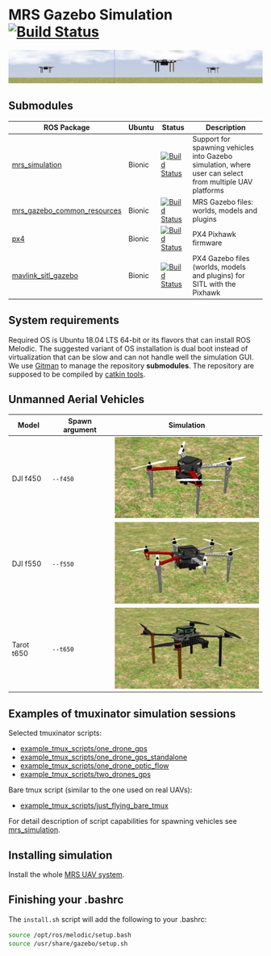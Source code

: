 # MRS Gazebo Simulation [![Build Status](https://travis-ci.com/ctu-mrs/simulation.svg?branch=master)](https://travis-ci.com/ctu-mrs/simulation)

![](.fig/thumbnail.jpg)

## Submodules
| ROS Package                                                                           | Ubuntu | Status                                                                                                                                                    | Description                                                                                             |
|---------------------------------------------------------------------------------------|--------|-----------------------------------------------------------------------------------------------------------------------------------------------------------|---------------------------------------------------------------------------------------------------------|
| [mrs_simulation](https://github.com/ctu-mrs/mrs_simulation)                           | Bionic | [![Build Status](https://travis-ci.com/ctu-mrs/mrs_simulation.svg?branch=master)](https://travis-ci.com/ctu-mrs/mrs_simulation)                           | Support for spawning vehicles into Gazebo simulation, where user can select from multiple UAV platforms |
| [mrs_gazebo_common_resources](https://github.com/ctu-mrs/mrs_gazebo_common_resources) | Bionic | [![Build Status](https://travis-ci.com/ctu-mrs/mrs_gazebo_common_resources.svg?branch=master)](https://travis-ci.com/ctu-mrs/mrs_gazebo_common_resources) | MRS Gazebo files: worlds, models and plugins                                                            |
| [px4](https://github.com/ctu-mrs/px4_firmware)                                        | Bionic | [![Build Status](https://travis-ci.com/ctu-mrs/px4_firmware.svg?branch=master)](https://travis-ci.com/ctu-mrs/px4_firmware)                               | PX4 Pixhawk firmware                                                                                    |
| [mavlink_sitl_gazebo](https://github.com/ctu-mrs/px4_sitl_gazebo)                     | Bionic | [![Build Status](https://travis-ci.com/ctu-mrs/px4_firmware.svg?branch=master)](https://travis-ci.com/ctu-mrs/px4_firmware)                               | PX4 Gazebo files (worlds, models and plugins) for SITL with the Pixhawk                                 |

## System requirements

Required OS is Ubuntu 18.04 LTS 64-bit or its flavors that can install ROS Melodic.
The suggested variant of OS installation is dual boot instead of virtualization that can be slow and can not handle well the simulation GUI.
We use [Gitman](https://github.com/jacebrowning/gitman) to manage the repository **submodules**.
The repository are supposed to be compiled by [catkin tools](https://catkin-tools.readthedocs.io).

## Unmanned Aerial Vehicles

| Model      | Spawn argument | Simulation                    |
|------------|----------------|-------------------------------|
| DJI f450   | `--f450`       | ![](.fig/f450_simulation.jpg) |
| DJI f550   | `--f550`       | ![](.fig/f550_simulation.jpg) |
| Tarot t650 | `--t650`       | ![](.fig/t650_simulation.jpg) |

## Examples of tmuxinator simulation sessions

Selected tmuxinator scripts:

- [example_tmux_scripts/one_drone_gps](example_tmux_scripts/one_drone_gps)
- [example_tmux_scripts/one_drone_gps_standalone](example_tmux_scripts/one_drone_gps_standalone)
- [example_tmux_scripts/one_drone_optic_flow](example_tmux_scripts/one_drone_optic_flow)
- [example_tmux_scripts/two_drones_gps](example_tmux_scripts/two_drones_gps)

Bare tmux script (similar to the one used on real UAVs):

- [example_tmux_scripts/just_flying_bare_tmux](example_tmux_scripts/just_flying_bare_tmux)

For detail description of script capabilities for spawning vehicles see [mrs_simulation](https://github.com/ctu-mrs/mrs_simulation).

## Installing simulation

Install the whole [MRS UAV system](https://github.com/ctu-mrs/mrs_uav_system).

## Finishing your .bashrc

The `install.sh` script will add the following to your .bashrc:
```bash
source /opt/ros/melodic/setup.bash
source /usr/share/gazebo/setup.sh
```
